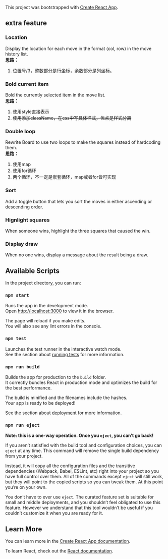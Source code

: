 This project was bootstrapped with [Create React App](https://github.com/facebook/create-react-app).
## extra feature

### Location

Display the location for each move in the format (col, row) in the move history list.<br>
**思路：**
1. 位置号/3，整数部分是行坐标，余数部分是列坐标。
### Bold current item

Bold the currently selected item in the move list.<br>
**思路：**
1. 使用style直接表示
2. ~~使用添加className，在css中写具体样式，优点是样式分离~~

### Double loop

Rewrite Board to use two loops to make the squares instead of hardcoding them.<br>
**思路：**
1. 使用map
2. 使用for循环
3. 两个循环，不一定是嵌套循环，map或者for皆可实现

### Sort

Add a toggle button that lets you sort the moves in either ascending or descending order.

### Hignlight squares

When someone wins, highlight the three squares that caused the win.

### Display draw

When no one wins, display a message about the result being a draw.

## Available Scripts

In the project directory, you can run:

### `npm start`

Runs the app in the development mode.<br>
Open [http://localhost:3000](http://localhost:3000) to view it in the browser.

The page will reload if you make edits.<br>
You will also see any lint errors in the console.

### `npm test`

Launches the test runner in the interactive watch mode.<br>
See the section about [running tests](https://facebook.github.io/create-react-app/docs/running-tests) for more information.

### `npm run build`

Builds the app for production to the `build` folder.<br>
It correctly bundles React in production mode and optimizes the build for the best performance.

The build is minified and the filenames include the hashes.<br>
Your app is ready to be deployed!

See the section about [deployment](https://facebook.github.io/create-react-app/docs/deployment) for more information.

### `npm run eject`

**Note: this is a one-way operation. Once you `eject`, you can’t go back!**

If you aren’t satisfied with the build tool and configuration choices, you can `eject` at any time. This command will remove the single build dependency from your project.

Instead, it will copy all the configuration files and the transitive dependencies (Webpack, Babel, ESLint, etc) right into your project so you have full control over them. All of the commands except `eject` will still work, but they will point to the copied scripts so you can tweak them. At this point you’re on your own.

You don’t have to ever use `eject`. The curated feature set is suitable for small and middle deployments, and you shouldn’t feel obligated to use this feature. However we understand that this tool wouldn’t be useful if you couldn’t customize it when you are ready for it.

## Learn More

You can learn more in the [Create React App documentation](https://facebook.github.io/create-react-app/docs/getting-started).

To learn React, check out the [React documentation](https://reactjs.org/).
